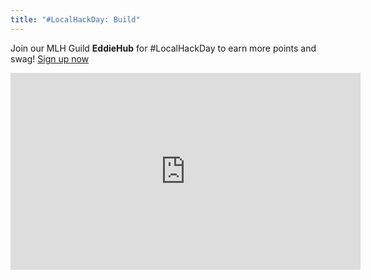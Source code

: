 ```yaml
---
title: "#LocalHackDay: Build"
---
```


Join our MLH Guild <b>EddieHub</b> for #LocalHackDay to earn more points and swag! <a href="https://localhackday.mlh.io/build">Sign up now</a>

<iframe width="560" height="315" src="https://www.youtube.com/watch?v=1EZvaYF4plo&lc" frameborder="0" allow="accelerometer; autoplay; encrypted-media; gyroscope; picture-in-picture" allowfullscreen></iframe>

